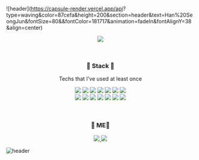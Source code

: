 ![header](https://capsule-render.vercel.app/api?    type=waving&color=87cefa&height=200&section=header&text=Han%20SeongJun&fontSize=80&&fontColor=181717&animation=fadeIn&fontAlignY=38&align=center)

<p align='center'>
    <a href="https://github.com/anuraghazra/github-readme-stats/theme = radical">
    <img src="https://github-readme-stats.vercel.app/api?username=HanSeongJun&bg_color=30,e96443,904e95&title_color=fff&text_color=fff"/>
    </a>
</p>

<br>
<h3 align='center'>🔨 Stack 🔧</h3>
<p align='center'>Techs that I've used at least once</p>
<p align='center'>
    <img src="https://img.shields.io/badge/Java-007396?style=flat-square&logo=Java&logoColor=white"/>
    <img src="https://img.shields.io/badge/Python-3776AB?style=flat-square&logo=Python&logoColor=white"/>
    <img src="https://img.shields.io/badge/HTML5-E34F26?style=flat-square&logo=HTML5&logoColor=white"/>
    <img src="https://img.shields.io/badge/CSS3-1572B6?style=flat-square&logo=CSS3&logoColor=white"/>
    <img src="https://img.shields.io/badge/JavaScript-F7DF1E?style=flat-square&logo=JavaScript&logoColor=white"/>
    <img src="https://img.shields.io/badge/jQuery-0769AD?style=flat-square&logo=jQuery&logoColor=white"/>
    <img src="https://img.shields.io/badge/Docker-2496ED?style=flat-square&logo=Docker&logoColor=white"/>
    <br>
    <img src="https://img.shields.io/badge/SpringBoot-6DB33F?style=flat-square&logo=Spring&logoColor=white"/>
    <img src="https://img.shields.io/badge/Node.js-339933?style=flat-square&logo=Node.js&logoColor=white"/>
    <img src="https://img.shields.io/badge/React-61DAFB?style=flat-square&logo=React&logoColor=white"/>
    <img src="https://img.shields.io/badge/MySQL-4479A1?style=flat-square&logo=MySQL&logoColor=white"/>
    <img src="https://img.shields.io/badge/Oracle-F80000?style=flat-square&logo=Oracle&logoColor=white"/>
    <img src="https://img.shields.io/badge/Amazon AWS-232F3E?style=flat-square&logo=Amazon-AWS&logoColor=white"/>
    <img src="https://img.shields.io/badge/Firebase-FFCA28?style=flat-square&logo=Firebase&logoColor=white"/>
</p>

<br>
<h3 align='center'>🍑 ME🍑</h3>
<p align='center'>
    <a href="https://velog.io/@gkstjdwns2" target="_blank">
        <img src="https://img.shields.io/badge/Velog-20c997?style=flat-square&logo=Vimeo&logoColor=white"/>
    </a>
    <a href="mailto:hsh4509@gmail.com" target="_blank">
        <img src="https://img.shields.io/badge/Gmail-d14836?style=flat-square&logo=Gmail&logoColor=white"/>
    </a>
</p>

![header](https://capsule-render.vercel.app/api?type=waving&color=87cefa&height=200&section=footer&fontSize=80&animation=fadeIn&fontAlignY=38&reversal=true)
